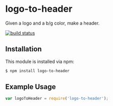 # logo-to-header

Given a logo and a b/g color, make a header.

[![build status](https://secure.travis-ci.org/timothyleslieallen/logo-to-header.png)](http://travis-ci.org/timothyleslieallen/logo-to-header)

## Installation

This module is installed via npm:

``` bash
$ npm install logo-to-header
```

## Example Usage

``` js
var logoToHeader = require('logo-to-header');
```
